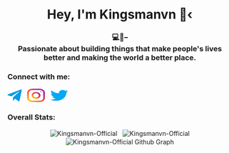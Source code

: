 <h1 align="center">Hey, I'm Kingsmanvn 👋‹</h1>
<h3 align="center">💻💖– <br /> Passionate about building things that make people's lives better and making the world a better place.</h3>

<h3 align="left">Connect with me:</h3>
<p align="left">
 <a href="https://telegram.me/kingsmanvn07" target="_blank"><img align="center" src="https://github.com/Kingsmanvn-Official/Kingsman/raw/main/IconSet/telegram.png" alt="Kingsmanvn-Official" /></a>&nbsp;&nbsp;
<a href="https://instagram.com/b_v1112" target="_blank"><img align="center" src="https://github.com/Kingsmanvn-Official/Kingsman/raw/main/IconSet/instagram.svg" alt="Kingsmanvn-Official" height="30" width="40" /></a>&nbsp;&nbsp; 
 <a href="https://twitter.com/kingsmanvn07" target="_blank"><img align="center" src="https://github.com/Kingsmanvn-Official/Kingsman/raw/main/IconSet/twitter.svg" alt="Kingsmanvn-Official" height="30" width="40" /></a>&nbsp;&nbsp;
</p>
<h3 align="left">Overall Stats:</h3>
<p align="center">
  
 <img align="center" src="https://github-readme-stats.vercel.app/api?username=Kingsmanvn-Official&show_icons=true&locale=en&count_private=true&theme=radical" alt="Kingsmanvn-Official" />
 &nbsp;
  <img align="center" src="https://github-streak-stats-kingsmanvn.herokuapp.com?user=Kingsmanvn-Official&count_private=true&theme=radical" alt="Kingsmanvn-Official" />
  <img align="center" src="https://activity-graph.herokuapp.com/graph?username=Kingsmanvn-Official&bg_color=0D1117&color=5BCDEC&line=5BCDEC&point=FFFFFF&hide_border=true" alt="Kingsmanvn-Official Github Graph" />

</p>


<!--
**Kingsmanvn-Official/Kingsmanvn-Official** is a ✨ _special_ ✨ repository because its `README.md` (this file) appears on your GitHub profile.

Here are some ideas to get you started:

- 🔭 I’m currently working on ...
- 🌱 I’m currently learning ...
- 👯 I’m looking to collaborate on ...
- 🤔 I’m looking for help with ...
- 💬 Ask me about ...
- 📫 How to reach me: ...
- 😄 Pronouns: ...
- ⚡ Fun fact: ...
-->
